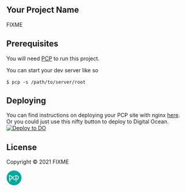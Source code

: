 ## Your Project Name

FIXME

## Prerequisites
You will need [PCP](https://github.com/alekcz/pcp) to run this project. 

You can start your dev server like so

``` shellsession
$ pcp -s /path/to/server/root
```
## Deploying

You can find instructions on deploying your PCP site with nginx [here](https://github.com/alekcz/pcp/blob/master/docs/replacing-php.md).   
Or you could just use this nifty button to deploy to Digital Ocean.  
[![Deploy to DO](https://www.deploytodo.com/do-btn-blue.svg)](https://cloud.digitalocean.com/apps/new?repo=https://github.com/alekcz/pcp-template/tree/master)

## License

Copyright © 2021 FIXME

<img src="https://raw.githubusercontent.com/alekcz/pcp/master/assets/logo/logo-alt.svg" width="40px">